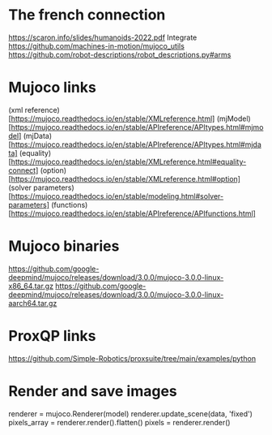 # The french connection
https://scaron.info/slides/humanoids-2022.pdf
Integrate https://github.com/machines-in-motion/mujoco_utils
https://github.com/robot-descriptions/robot_descriptions.py#arms

# Mujoco links
(xml reference)[https://mujoco.readthedocs.io/en/stable/XMLreference.html]
(mjModel)[https://mujoco.readthedocs.io/en/stable/APIreference/APItypes.html#mjmodel]
(mjData)[https://mujoco.readthedocs.io/en/stable/APIreference/APItypes.html#mjdata]
(equality)[https://mujoco.readthedocs.io/en/stable/XMLreference.html#equality-connect]
(option)[https://mujoco.readthedocs.io/en/stable/XMLreference.html#option]
(solver parameters)[https://mujoco.readthedocs.io/en/stable/modeling.html#solver-parameters]
(functions)[https://mujoco.readthedocs.io/en/stable/APIreference/APIfunctions.html]

# Mujoco binaries
https://github.com/google-deepmind/mujoco/releases/download/3.0.0/mujoco-3.0.0-linux-x86_64.tar.gz
https://github.com/google-deepmind/mujoco/releases/download/3.0.0/mujoco-3.0.0-linux-aarch64.tar.gz

# ProxQP links
https://github.com/Simple-Robotics/proxsuite/tree/main/examples/python

# Render and save images
renderer = mujoco.Renderer(model)
renderer.update_scene(data, 'fixed')
pixels_array = renderer.render().flatten()
pixels = renderer.render()
````

